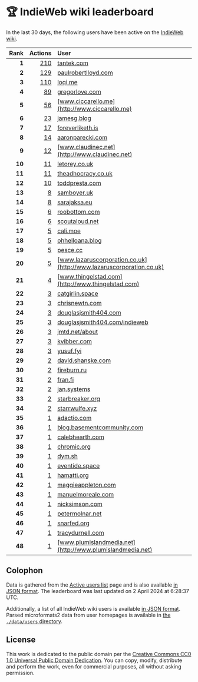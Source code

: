 # 🏆 IndieWeb wiki leaderboard

In the last 30 days, the following users have been active on the [IndieWeb wiki](https://indieweb.org).

| Rank | Actions | User |
|-----:|--------:|:-----|
| **1** | [210](https://indieweb.org/Special:Contributions/Tantek.com) | [tantek.com](http://tantek.com) |
| **2** | [129](https://indieweb.org/Special:Contributions/Paulrobertlloyd.com) | [paulrobertlloyd.com](http://paulrobertlloyd.com) |
| **3** | [110](https://indieweb.org/Special:Contributions/Loqi.me) | [loqi.me](http://loqi.me) |
| **4** | [89](https://indieweb.org/Special:Contributions/Gregorlove.com) | [gregorlove.com](http://gregorlove.com) |
| **5** | [56](https://indieweb.org/Special:Contributions/Www.ciccarello.me) | [www.ciccarello.me](http://www.ciccarello.me) |
| **6** | [23](https://indieweb.org/Special:Contributions/Jamesg.blog) | [jamesg.blog](http://jamesg.blog) |
| **7** | [17](https://indieweb.org/Special:Contributions/Foreverliketh.is) | [foreverliketh.is](http://foreverliketh.is) |
| **8** | [14](https://indieweb.org/Special:Contributions/Aaronparecki.com) | [aaronparecki.com](http://aaronparecki.com) |
| **9** | [12](https://indieweb.org/Special:Contributions/Www.claudinec.net) | [www.claudinec.net](http://www.claudinec.net) |
| **10** | [11](https://indieweb.org/Special:Contributions/Letorey.co.uk) | [letorey.co.uk](http://letorey.co.uk) |
| **11** | [11](https://indieweb.org/Special:Contributions/Theadhocracy.co.uk) | [theadhocracy.co.uk](http://theadhocracy.co.uk) |
| **12** | [10](https://indieweb.org/Special:Contributions/Toddpresta.com) | [toddpresta.com](http://toddpresta.com) |
| **13** | [8](https://indieweb.org/Special:Contributions/Samboyer.uk) | [samboyer.uk](http://samboyer.uk) |
| **14** | [8](https://indieweb.org/Special:Contributions/Sarajaksa.eu) | [sarajaksa.eu](http://sarajaksa.eu) |
| **15** | [6](https://indieweb.org/Special:Contributions/Roobottom.com) | [roobottom.com](http://roobottom.com) |
| **16** | [6](https://indieweb.org/Special:Contributions/Scoutaloud.net) | [scoutaloud.net](http://scoutaloud.net) |
| **17** | [5](https://indieweb.org/Special:Contributions/Cali.moe) | [cali.moe](http://cali.moe) |
| **18** | [5](https://indieweb.org/Special:Contributions/Ohhelloana.blog) | [ohhelloana.blog](http://ohhelloana.blog) |
| **19** | [5](https://indieweb.org/Special:Contributions/Pesce.cc) | [pesce.cc](http://pesce.cc) |
| **20** | [5](https://indieweb.org/Special:Contributions/Www.lazaruscorporation.co.uk) | [www.lazaruscorporation.co.uk](http://www.lazaruscorporation.co.uk) |
| **21** | [4](https://indieweb.org/Special:Contributions/Www.thingelstad.com) | [www.thingelstad.com](http://www.thingelstad.com) |
| **22** | [3](https://indieweb.org/Special:Contributions/Catgirlin.space) | [catgirlin.space](http://catgirlin.space) |
| **23** | [3](https://indieweb.org/Special:Contributions/Chrisnewtn.com) | [chrisnewtn.com](http://chrisnewtn.com) |
| **24** | [3](https://indieweb.org/Special:Contributions/Douglasjsmith404.com) | [douglasjsmith404.com](http://douglasjsmith404.com) |
| **25** | [3](https://indieweb.org/Special:Contributions/Douglasjsmith404.com_indieweb) | [douglasjsmith404.com/indieweb](http://douglasjsmith404.com/indieweb) |
| **26** | [3](https://indieweb.org/Special:Contributions/Jmtd.net_about) | [jmtd.net/about](http://jmtd.net/about) |
| **27** | [3](https://indieweb.org/Special:Contributions/Kvibber.com) | [kvibber.com](http://kvibber.com) |
| **28** | [3](https://indieweb.org/Special:Contributions/Yusuf.fyi) | [yusuf.fyi](http://yusuf.fyi) |
| **29** | [2](https://indieweb.org/Special:Contributions/David.shanske.com) | [david.shanske.com](http://david.shanske.com) |
| **30** | [2](https://indieweb.org/Special:Contributions/Fireburn.ru) | [fireburn.ru](http://fireburn.ru) |
| **31** | [2](https://indieweb.org/Special:Contributions/Fran.fi) | [fran.fi](http://fran.fi) |
| **32** | [2](https://indieweb.org/Special:Contributions/Jan.systems) | [jan.systems](http://jan.systems) |
| **33** | [2](https://indieweb.org/Special:Contributions/Starbreaker.org) | [starbreaker.org](http://starbreaker.org) |
| **34** | [2](https://indieweb.org/Special:Contributions/Starrwulfe.xyz) | [starrwulfe.xyz](http://starrwulfe.xyz) |
| **35** | [1](https://indieweb.org/Special:Contributions/Adactio.com) | [adactio.com](http://adactio.com) |
| **36** | [1](https://indieweb.org/Special:Contributions/Blog.basementcommunity.com) | [blog.basementcommunity.com](http://blog.basementcommunity.com) |
| **37** | [1](https://indieweb.org/Special:Contributions/Calebhearth.com) | [calebhearth.com](http://calebhearth.com) |
| **38** | [1](https://indieweb.org/Special:Contributions/Chromic.org) | [chromic.org](http://chromic.org) |
| **39** | [1](https://indieweb.org/Special:Contributions/Dym.sh) | [dym.sh](http://dym.sh) |
| **40** | [1](https://indieweb.org/Special:Contributions/Eventide.space) | [eventide.space](http://eventide.space) |
| **41** | [1](https://indieweb.org/Special:Contributions/Hamatti.org) | [hamatti.org](http://hamatti.org) |
| **42** | [1](https://indieweb.org/Special:Contributions/Maggieappleton.com) | [maggieappleton.com](http://maggieappleton.com) |
| **43** | [1](https://indieweb.org/Special:Contributions/Manuelmoreale.com) | [manuelmoreale.com](http://manuelmoreale.com) |
| **44** | [1](https://indieweb.org/Special:Contributions/Nicksimson.com) | [nicksimson.com](http://nicksimson.com) |
| **45** | [1](https://indieweb.org/Special:Contributions/Petermolnar.net) | [petermolnar.net](http://petermolnar.net) |
| **46** | [1](https://indieweb.org/Special:Contributions/Snarfed.org) | [snarfed.org](http://snarfed.org) |
| **47** | [1](https://indieweb.org/Special:Contributions/Tracydurnell.com) | [tracydurnell.com](http://tracydurnell.com) |
| **48** | [1](https://indieweb.org/Special:Contributions/Www.plumislandmedia.net) | [www.plumislandmedia.net](http://www.plumislandmedia.net) |


## Colophon

Data is gathered from the [Active users list](https://indieweb.org/Special:ActiveUsers) page and is also available [in JSON format](https://github.com/jgarber623/indieweb-wiki-leaderboard/blob/main/data/leaderboard.json). The leaderboard was last updated on 2 April 2024 at 6:28:37 UTC.

Additionally, a list of all IndieWeb wiki users is available [in JSON format](https://github.com/jgarber623/indieweb-wiki-leaderboard/blob/main/data/users.json). Parsed microformats2 data from user homepages is available in [the `./data/users` directory](https://github.com/jgarber623/indieweb-wiki-leaderboard/blob/main/data/users).

## License

This work is dedicated to the public domain per the [Creative Commons CC0 1.0 Universal Public Domain Dedication](https://creativecommons.org/publicdomain/zero/1.0/). You can copy, modify, distribute and perform the work, even for commercial purposes, all without asking permission.
